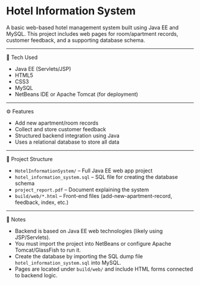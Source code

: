 # Hotel Information System

A basic web-based hotel management system built using Java EE and MySQL. This project includes web pages for room/apartment records, customer feedback, and a supporting database schema.

---

🔧 Tech Used  
- Java EE (Servlets/JSP)  
- HTML5  
- CSS3  
- MySQL  
- NetBeans IDE or Apache Tomcat (for deployment)  

---

⚙️ Features  
- Add new apartment/room records  
- Collect and store customer feedback  
- Structured backend integration using Java  
- Uses a relational database to store all data  

---

📁 Project Structure  
- `HotelInformationSystem/` – Full Java EE web app project  
- `hotel_information_system.sql` – SQL file for creating the database schema  
- `project_report.pdf` – Document explaining the system  
- `build/web/*.html` – Front-end files (add-new-apartment-record, feedback, index, etc.)  

---

📝 Notes  
- Backend is based on Java EE web technologies (likely using JSP/Servlets).  
- You must import the project into NetBeans or configure Apache Tomcat/GlassFish to run it.  
- Create the database by importing the SQL dump file `hotel_information_system.sql` into MySQL.  
- Pages are located under `build/web/` and include HTML forms connected to backend logic.  
